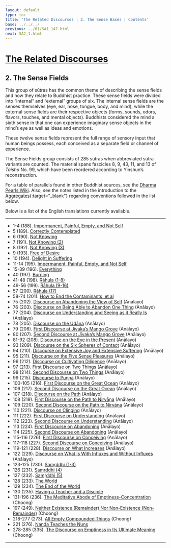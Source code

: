 ```yaml
---
layout: default
type: toc
title: 'The Related Discourses | 2. The Sense Bases | Contents'
base: ../../../
previous: ../01/SA1_147.html
next: SA2_1.html
---
```


# [The Related Discourses](../index.html)
## 2. The Sense Fields

This group of sūtras has the common theme of describing the sense fields and how they relate to Buddhist practice. These sense fields were divided into “internal” and “external” groups of six. The internal sense fields are the senses themselves (eye, ear, nose, tongue, body, and mind), while the external sense fields are their respective objects (forms, sounds, odors, flavors, touches, and mental objects). Buddhists considered the mind a sixth sense in that one can experience imaginary sense objects in the mind’s eye as well as ideas and emotions.

These twelve sense fields represent the full range of sensory input that human beings possess, each conceived as a separate field or channel of experience.

The Sense Fields group consists of 285 sūtras when abbreviated sūtra variants are counted. The material spans fascicles 8, 9, 43, 11, and 13 of *Taisho* No. 99, which have been reordered according to Yinshun’s reconstruction.

For a table of parallels found in other Buddhist sources, see the [Dharma Pearls Wiki](https://dharmapearls.net/dharmabase/index.php/Sense_Fields_Sa%E1%B9%83yukta). Also, see the notes listed in the introduction to the [Aggregates](../01/index.html){:target="_blank"} regarding conventions followed in the list below.

Below is a list of the English translations currently available.

---

<ul class="list-style-none">
      <li>1-4 (188). <a href="SA2_1-4.html">Impermanent, Painful, Empty, and Not Self</a></li>
      <li>5 (189). <a href="SA2_5.html">Correctly Contemplated</a></li>
      <li>6 (190). <a href="SA2_6.html">Not Knowing</a></li>
      <li>7 (191). <a href="SA2_7.html">Not Knowing (2)</a></li>
      <li>8 (192). <a href="SA2_8.html">Not Knowing (3)</a></li>
      <li>9 (193). <a href="SA2_9.html">Free of Desire</a></li>
      <li>10 (194). <a href="SA2_10.html">Delight in Suffering</a></li>
      <li>11-14 (195). <a href="SA2_11-14.html">Impermanent, Painful, Empty, and Not Self</a></li>
      <li>15-39 (196). <a href="SA2_15-39.html">Everything</a></li>
      <li>40 (197). <a href="SA2_40.html">Burning</a></li>
    <li>41-48 (198). <a href="SA2_41-48.html">Rāhula (1-8)</a></li>
    <li>49-56 (199). <a href="SA2_49-56.html">Rāhula (9-16)</a></li>
    <li>57 (200). <a href="SA2_57.html">Rāhula (17)</a></li>
    <li>58-74 (201). <a href="SA2_58-74.html">How to End the Contaminants, et al</a></li>
    <li>75 (202). <a href="https://suttacentral.net/sa202/en/analayo" target="_blank">Discourse on Abandoning the View of Self</a> (Anālayo)</li>
    <li>76 (203). <a href="https://suttacentral.net/sa203/en/analayo" target="_blank">Discourse on Being Able to Abandon One Thing</a> (Anālayo)</li>
    <li>77 (204). <a href="https://suttacentral.net/sa204/en/analayo" target="_blank">Discourse on Understanding and Seeing as it Really Is</a> (Anālayo)</li>
    <li>78 (205). <a href="https://suttacentral.net/sa205/en/analayo" target="_blank">Discourse on the Udāna</a> (Anālayo)</li>
    <li>79 (206). <a href="https://suttacentral.net/sa206/en/analayo" target="_blank">First Discourse at Jīvaka’s Mango Grove</a> (Anālayo)</li>
    <li>80 (207). <a href="https://suttacentral.net/sa207/en/analayo" target="_blank">Second Discourse at Jīvaka’s Mango Grove</a> (Anālayo)</li>
    <li>81-92 (208). <a href="https://suttacentral.net/sa208/en/analayo" target="_blank">Discourse on the Eye in the Present</a> (Anālayo)</li>
          <!--
              82. Eye in the Present (2) [T 99.208]
              83. Eye in the Present (3) [T 99.208]
              84. Eye in the Present (4) [T 99.208]
              85. Eye in the Present (5) [T 99.208]
              86. Eye in the Present (6) [T 99.208]
              87. Eye in the Present (7) [T 99.208]
              88. Eye in the Present (8) [T 99.208]
              89. Eye in the Present (9) [T 99.208]
              90. Eye in the Present (10) [T 99.208]
              91. Eye in the Present (11) [T 99.208]
              92. Eye in the Present (12) [T 99.208]
          -->
    <li>93 (209). <a href="https://suttacentral.net/sa209/en/analayo" target="_blank">Discourse on the Six Spheres of Contact</a> (Anālayo)</li>
    <li>94 (210). <a href="https://suttacentral.net/sa210/en/analayo" target="_blank">Discourse on Extensive Joy and Extensive Suffering</a> (Anālayo)</li>
    <li>95 (211). <a href="https://suttacentral.net/sa211/en/analayo" target="_blank">Discourse on the Five Sense Pleasures</a> (Anālayo)</li>
    <li>96 (212). <a href="https://suttacentral.net/sa212/en/analayo" target="_blank">Discourse on Cultivating Diligence</a> (Anālayo)</li>
    <li>97 (213). <a href="https://suttacentral.net/sa213/en/analayo" target="_blank">First Discourse on Two Things</a> (Anālayo)</li>
    <li>98 (214). <a href="https://suttacentral.net/sa214/en/analayo" target="_blank">Second Discourse on Two Things</a> (Anālayo)</li>
    <li>99 (215). <a href="https://suttacentral.net/sa215/en/analayo" target="_blank">Discourse to Puṇṇa</a> (Anālayo)</li>
    <li>100-105 (216). <a href="https://suttacentral.net/sa216/en/analayo" target="_blank">First Discourse on the Great Ocean</a> (Anālayo)</li>
          <!--
              101. The Great Ocean (2) [T 99.216]
              102. The Great Ocean (3) [T 99.216]
              103. The Great Ocean (4) [T 99.216]
              104. The Great Ocean (5) [T 99.216]
              105. The Great Ocean (6) [T 99.216]
          -->
    <li>106 (217). <a href="https://suttacentral.net/sa217/en/analayo" target="_blank">Second Discourse on the Great Ocean</a> (Anālayo)</li>
    <li>107 (218). <a href="https://suttacentral.net/sa218/en/analayo" target="_blank">Discourse on the Path</a> (Anālayo)</li>
    <li>108 (219). <a href="https://suttacentral.net/sa219/en/analayo" target="_blank">First Discourse on the Path to Nirvāṇa</a> (Anālayo)</li>
    <li>109 (220). <a href="https://suttacentral.net/sa220/en/analayo" target="_blank">Second Discourse on the Path to Nirvāṇa</a> (Anālayo)</li>
    <li>110 (221). <a href="https://suttacentral.net/sa221/en/analayo" target="_blank">Discourse on Clinging</a> (Anālayo)</li>
    <li>111 (222). <a href="https://suttacentral.net/sa222/en/analayo" target="_blank">First Discourse on Understanding</a> (Anālayo)</li>
    <li>112 (223). <a href="https://suttacentral.net/sa223/en/analayo" target="_blank">Second Discourse on Understanding</a> (Anālayo)</li>
    <li>113 (224). <a href="https://suttacentral.net/sa224/en/analayo" target="_blank">First Discourse on Abandoning</a> (Anālayo)</li>
    <li>114 (225). <a href="https://suttacentral.net/sa225/en/analayo" target="_blank">Second Discourse on Abandoning</a> (Anālayo)</li>
    <li>115-116 (226). <a href="https://suttacentral.net/sa226/en/analayo" target="_blank">First Discourse on Conceiving</a> (Anālayo)</li>
          <!--
              116. Conceiving (2) [T 99.226]
          -->
    <li>117-118 (227). <a href="https://suttacentral.net/sa227/en/analayo" target="_blank">Second Discourse on Conceiving</a> (Anālayo)</li>
          <!--
              118. Conceiving (2) [T 99.227]
          -->
    <li>119-121 (228). <a href="https://suttacentral.net/sa228/en/analayo" target="_blank">Discourse on What Increases</a> (Anālayo)</li>
          <!--
              120. What Increases (2) [T 99.228]
              121. What Increases (3) [T 99.228]
          -->
    <li>122 (229). <a href="https://suttacentral.net/sa229/en/analayo" target="_blank">Discourse on What is With Influxes and Without Influxes</a> (Anālayo)</li>
    <li>123-125 (230). <a href="SA2_123-125.html" target="_blank">Samṛddhi (1-3)</a></li>
    <li>126 (231). <a href="SA2_126.html" target="_blank">Samṛddhi (4)</a></li>
    <li>127 (232). <a href="SA2_127.html" target="_blank">Samṛddhi (5)</a></li>
    <li>128 (233). <a href="SA2_128.html" target="_blank">The World</a></li>
    <li>129 (234). <a href="SA2_129.html" target="_blank">The End of the World</a></li>
    <li>130 (235). <a href="SA2_130.html" target="_blank">Having a Teacher and a Disciple</a></li>
    <li>131-196 (236). <a href="https://suttacentral.net/sa236/en/choong" target="_blank">The Meditative Abode of Emptiness-Concentration</a> (Choong)</li>
          <!--
              132. Vaiśālī [T 99.237]
              133. Vaiśālī (2) [T 99.237]
              134. Vaiśālī (3) [T 99.237]
              135. Cause [T 99.238]
              136. Bondage [T 99.239]
              137. Grasping [T 99.240]
              138. Burning [T 99.241]
              139. Knowing [T 99.242]
              140. Knowing (2) [T 99.242]
              141. Knowing (3) [T 99.242]
              142. Knowing (4) [T 99.242]
              143. Knowing (5) [T 99.242]
              144. Knowing (6) [T 99.242]
              145. Knowing (7) [T 99.242]
              146. Knowing (8) [T 99.242]
              147. Knowing (9) [T 99.242]
              148. Knowing (10) [T 99.242]
              149. Knowing (11) [T 99.242]
              150. Knowing (12) [T 99.242]
              151. Knowing (13) [T 99.242]
              152. Knowing (14) [T 99.242]
              153. Knowing (15) [T 99.242]
              154. Knowing (16) [T 99.242]
              155. Knowing (17) [T 99.242]
              156. Knowing (18) [T 99.242]
              157. Knowing (19) [T 99.242]
              158. Knowing (20) [T 99.242]
              159. Knowing (21) [T 99.242]
              160. Knowing (22) [T 99.242]
              161. Knowing (23) [T 99.242]
              162. Knowing (24) [T 99.242]
              163. Savoring [T 99.243]
              164. Savoring (2) [T 99.243]
              165. Savoring (3) [T 99.243]
              166. Savoring (4) [T 99.243]
              167. Savoring (5) [T 99.243]
              168. Savoring (6) [T 99.243]
              169. Savoring (7) [T 99.243]
              170. Savoring (8) [T 99.243]
              171. Savoring (9) [T 99.243]
              172. Savoring (10) [T 99.243]
              173. Savoring (11) [T 99.243]
              174. Savoring (12) [T 99.243]
              175. Savoring (13) [T 99.243]
              176. Savoring (14) [T 99.243]
              177. Mara's Snare [T 99.244]
              178. Mara's Snare (2) [T 99.244]
              179. Fours [T 99.245]
              180. Seven Years [T 99.246]
              181. Mara [T 99.247]
              182. Mara (2)[T 99.247]
              183. Mara (3)[T 99.247]
              184. Mara (4)[T 99.247]
              185. Mara (5)[T 99.247]
              186. Mara (6)[T 99.247]
              187. Mara (7)[T 99.247]
              188. Mara (8)[T 99.247]
              189. Mara (9)[T 99.247]
              190. Mara (10)[T 99.247]
              191. Mara (11)[T 99.247]
              192. Mara (12)[T 99.247]
              193. Mara (13)[T 99.247]
              194. Mara (14)[T 99.247]
              195. Mara (15)[T 99.247]
              196. Cunda [T 99.248]
          -->
    <li>197 (249). <a href="https://suttacentral.net/sa249/en/choong" target="_blank">Neither Existence (Remainder) Nor Non-Existence (Non-Remainder)</a> (Choong)</li>
          <!--
              198. Kauṣṭhila [T 99.250]
              199. Kauṣṭhila (2) [T 99.251]
              200. [Upasena] [T 99.252]
              201. Viṣṇu and Kātyāyana [T 99.253]
              202. Śroṇakoṭīviṃśa [T 99.254]
              203. Lohitya [T 99.255]
              204. [(Pip)palāyāna] [T 99.1164]
              205. Piṇḍola [T 99.1165]
              206. The Hand and Foot Parable [T 99.1166]
              207. The Tortoise [T 99.1167]
              208. Malted Barley [T 99.1168]
              209. The Lute [T 99.1169]
              210. Sores and Scabies [T 99.1170]
              211. Six Types of Sentient Beings [T 99.1171]
              212. The Viper [T 99.1172]
              213. Suffering [T 99.1173]
              214. The Tree [T 99.1174]
              215. A Tethered Animal [T 99.1175]
              216. Contamination [T 99.1176]
              217. River of Ash[T 99.1177]
          -->
    <li>218-277 (273). <a href="https://suttacentral.net/sa273/en/choong" target="_blank">All Empty Compounded Things</a> (Choong)</li>
          <!--
              219. Abandoning [T 99.274]
              220. Nanda [T 99.275]
            -->
      <li>221 (276). <a href="SA2_221.html">Nanda Teaches the Nuns</a></li>
            <!--
              222. What's Vinaya and Not Vinaya [T 99.277]
              223. Retreat and Non-Retreat [T 99.278]
              224. Discipline [T 99.279]
              225. [Vinda] City[T 99.280]
              226. Matted Hair and Maudgalyāyana [T 99.281]
              227. Cultivation of Faculties [T 99.282]
              228. Six and Six [T 99.304]
              229. The Six Inner Sense Bases[T 99.305]
              230. Person [T 99.306]
              231. Vision [T 99.307]
              232. Not Attached to Defilement [T 99.308]
              233. Migajala [T 99.309]
              234. Migajala (2) [T 99.310]
              235. Pūrṇa [T 99.311]
              236. Māluṅkyaputta [T 99.312]
              237. Sutra Dharma [T 99.313]
              238. Ending Desire [T 99.314]
              239. Born of the Eye [T 99.315]
              240. The Eye Is Permanent [T 99.316]
              241. The Eye Is Pleasant[T 99.317]
              242. The Eye Is Self [T 99.318]
              243. Form Is Permanent [T 99.318]
              244. Form Is Pleasant [T 99.318]
              245. Form Is Self [T 99.318]
              246. Jānussoṇī All [T 99.319]
              247. Jānussoṇī All Existences [T 99.320]
              248. Jānussoṇī All Things [T 99.321]
              249. A Monk All [T 99.321]
              250. A Monk All Existences [T 99.321]
              251. A Monk All Things [T 99.321]
              252. Ananda All [T 99.321]
              253. Ananda All Existences [T 99.321]
              254. Ananda All Things [T 99.321]
              255. Bhagavān All [T 99.321]
              256. Bhagavān All Existences [T 99.321]
              257. Bhagavān All Things [T 99.321]
              258. Eye Is an Inner Sense Base [T 99.322]
              259. Six Inner Sense Bases [T 99.323]
              260. Six Outer Sense Bases [T 99.324]
              261. Body of Six Consciousnesses [T 99.325]
              262. Body of Six Contacts [T 99.326]
              263. Body of Six Acquisitions [T 99.327]
              264. Body of Six Perceptions[T 99.328]
              265. Body of Six Intentions[T 99.329]
              266. Body of Six Cravings[T 99.330]
              267. Six Reflections [T 99.331]
              268. Six Obscurations [T 99.332]
              269. The Past [T 99.333]
              270. The Past (2) [T 99.333]
              271. The Past (3) [T 99.333]
              272. The Past (4) [T 99.333]
              273. The Past (5) [T 99.333]
              274. The Past (6) [T 99.333]
              275. The Past (7) [T 99.333]
              276. The Past (8) [T 99.333]
              277. Having Bondage [T 99.334]
          -->
    <li>278-285 (335). <a href="https://suttacentral.net/sa335/en/choong" target="_blank">The Discourse on Emptiness in Its Ultimate Meaning</a> (Choong)</li>
          <!--
              279. Six Acts of Delight [T 99.336]
              280. Six Acts of Sorrow [T 99.337]
              281. Six Acts of Equanimity [T 99.338]
              282. Six Permanent Acts [T 99.339]
              283. Six Permanent Acts (2) [T 99.340]
              284. Six Permanent Acts (3) [T 99.341]
              285. Six Permanent Acts (4) [T 99.342]
          -->
</ul>





---
